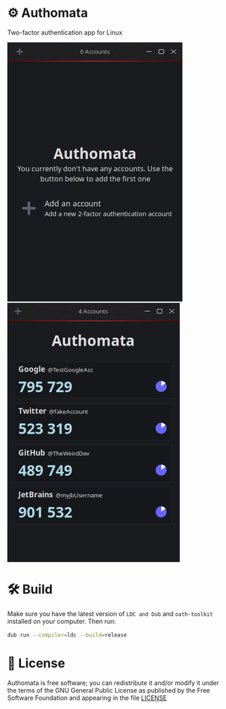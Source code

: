 # ⚙️ Authomata
Two-factor authentication app for Linux

![screenshot1](screenshots/scr1.png)
![screenshot2](screenshots/scr2.png)

# 🛠 Build
Make sure you have the latest version of `LDC and Dub` and `oath-toolkit` installed on your computer. Then run:

```bash
dub run --compiler=ldc --build=release
```

# 📜 License
Authomata is free software; you can redistribute it and/or modify it under the terms of the GNU General Public License as published by the Free Software Foundation and appearing in the file [LICENSE](LICENSE)